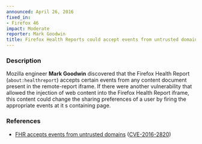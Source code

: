 ```yaml
---
announced: April 26, 2016
fixed_in:
- Firefox 46
impact: Moderate
reporter: Mark Goodwin
title: Firefox Health Reports could accept events from untrusted domains
---
```


<h3>Description</h3>

<p>Mozilla engineer <strong>Mark Goodwin</strong> discovered that the Firefox Health
Report (<code>about:healthreport</code>) accepts certain events from any content document
present in the remote-report iframe. If there were another vulnerability that allowed the
injection of web content into the Firefox Health Report iframe, this content could change
the sharing preferences of a user by firing the appropriate events at it	s containing
page.
</p>

<h3>References</h3>

<ul>
  <li><a href="https://bugzilla.mozilla.org/show_bug.cgi?id=870870">
       FHR accepts events from untrusted domains</a>
(<a href="http://cve.mitre.org/cgi-bin/cvename.cgi?name=CVE-2016-2820"
class="ex-ref">CVE-2016-2820</a>)</li>
</ul>

